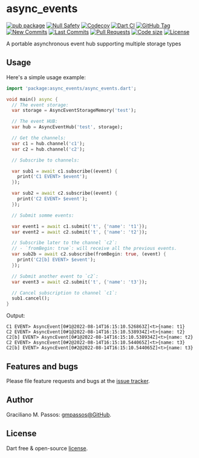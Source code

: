 # async_events

[![pub package](https://img.shields.io/pub/v/async_events.svg?logo=dart&logoColor=00b9fc)](https://pub.dartlang.org/packages/async_events)
[![Null Safety](https://img.shields.io/badge/null-safety-brightgreen)](https://dart.dev/null-safety)
[![Codecov](https://img.shields.io/codecov/c/github/gmpassos/async_events)](https://app.codecov.io/gh/gmpassos/async_events)
[![Dart CI](https://github.com/gmpassos/async_events/actions/workflows/dart.yml/badge.svg?branch=master)](https://github.com/gmpassos/async_events/actions/workflows/dart.yml)
[![GitHub Tag](https://img.shields.io/github/v/tag/gmpassos/async_events?logo=git&logoColor=white)](https://github.com/gmpassos/async_events/releases)
[![New Commits](https://img.shields.io/github/commits-since/gmpassos/async_events/latest?logo=git&logoColor=white)](https://github.com/gmpassos/async_events/network)
[![Last Commits](https://img.shields.io/github/last-commit/gmpassos/async_events?logo=git&logoColor=white)](https://github.com/gmpassos/async_events/commits/master)
[![Pull Requests](https://img.shields.io/github/issues-pr/gmpassos/async_events?logo=github&logoColor=white)](https://github.com/gmpassos/async_events/pulls)
[![Code size](https://img.shields.io/github/languages/code-size/gmpassos/async_events?logo=github&logoColor=white)](https://github.com/gmpassos/async_events)
[![License](https://img.shields.io/github/license/gmpassos/async_events?logo=open-source-initiative&logoColor=green)](https://github.com/gmpassos/async_events/blob/master/LICENSE)

A portable asynchronous event hub supporting multiple storage types

## Usage

Here's a simple usage example:

```dart
import 'package:async_events/async_events.dart';

void main() async {
  // The event storage:
  var storage = AsyncEventStorageMemory('test');

  // The event HUB:
  var hub = AsyncEventHub('test', storage);

  // Get the channels:
  var c1 = hub.channel('c1');
  var c2 = hub.channel('c2');

  // Subscribe to channels:

  var sub1 = await c1.subscribe((event) {
    print('C1 EVENT> $event');
  });

  var sub2 = await c2.subscribe((event) {
    print('C2 EVENT> $event');
  });

  // Submit somme events:

  var event1 = await c1.submit('t', {'name': 't1'});
  var event2 = await c2.submit('t', {'name': 't2'});

  // Subscribe later to the channel `c2`:
  // - `fromBegin: true`: will receive all the previous events.
  var sub2b = await c2.subscribe(fromBegin: true, (event) {
    print('C2[b] EVENT> $event');
  });

  // Submit another event to `c2`:
  var event3 = await c2.submit('t', {'name': 't3'});

  // Cancel subscription to channel `c1`:
  sub1.cancel();
}
```

Output:

```text
C1 EVENT> AsyncEvent[0#1@2022-08-14T16:15:10.526863Z]<t>{name: t1}
C2 EVENT> AsyncEvent[0#1@2022-08-14T16:15:10.538934Z]<t>{name: t2}
C2[b] EVENT> AsyncEvent[0#1@2022-08-14T16:15:10.538934Z]<t>{name: t2}
C2 EVENT> AsyncEvent[0#2@2022-08-14T16:15:10.544065Z]<t>{name: t3}
C2[b] EVENT> AsyncEvent[0#2@2022-08-14T16:15:10.544065Z]<t>{name: t3}
```

## Features and bugs

Please file feature requests and bugs at the [issue tracker][tracker].

[tracker]: https://github.com/gmpassos/async_events/issues

## Author

Graciliano M. Passos: [gmpassos@GitHub][github].

[github]: https://github.com/gmpassos

## License

Dart free & open-source [license](https://github.com/dart-lang/stagehand/blob/master/LICENSE).
